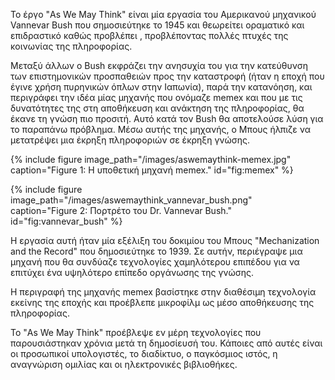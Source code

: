 Το έργο "As We May Think" είναι μία εργασία του  Αμερικανού μηχανικού  Vannevar Bush που σημοσιεύτηκε το 1945 και θεωρείτει οραματικό και επιδραστικό καθώς προβλέπει , προβλέποντας πολλές πτυχές της κοινωνίας της πληροφορίας. 

Μεταξύ άλλων ο Bush εκφράζει την ανησυχία του για την κατεύθυνση των επιστημονικών προσπαθειών προς την καταστροφή (ήταν η εποχή που έγινε χρήση πυρηνικών όπλων στην Ιαπωνία), παρά την κατανόηση, και περιγράφει την ιδέα μίας μηχανής που ονόμαζε memex και που με τις δυνατότητες της στη αποθήκευση και ανάκτηση της πληροφορίας, θα έκανε τη γνώση πιο προσιτή. Αυτό κατά τον Bush θα αποτελούσε λύση για το παραπάνω πρόβλημα. Μέσω αυτής της μηχανής, ο Μπους ήλπιζε να μετατρέψει μια έκρηξη πληροφοριών σε έκρηξη γνώσης.


{% include figure image_path="/images/aswemaythink-memex.jpg" caption="Figure 1: Η υποθετική μηχανή memex." id="fig:memex" %}

{% include figure image_path="/images/aswemaythink_vannevar_bush.png" caption="Figure 2: Πορτρέτο του Dr. Vannevar Bush." id="fig:vannevar_bush" %}

Η εργασία αυτή ήταν μία εξέλιξη του δοκιμίου του Μπους "Mechanization and the Record" που δημοσιεύτηκε το 1939. Σε αυτήν, περιέγραψε μια μηχανή που θα συνδύαζε τεχνολογίες χαμηλότερου επιπέδου για να επιτύχει ένα υψηλότερο επίπεδο οργάνωσης της γνώσης. 

Η περιγραφή της μηχανής memex βασίστηκε στην διαθέσιμη τεχνολογία εκείνης της εποχής και προέβλεπε μικροφίλμ ως μέσο αποθήκευσης της πληροφορίας.

Το "As We May Think" προέβλεψε εν μέρη τεχνολογίες που παρουσιάστηκαν χρόνια μετά τη δημοσίευσή του. Κάποιες από αυτές είναι οι προσωπικοί υπολογιστές, το διαδίκτυο, ο παγκόσμιος ιστός, η αναγνώριση ομιλίας και οι ηλεκτρονικές βιβλιοθήκες.


[^1]: fig:memex

[^2]: vannevar_bush


